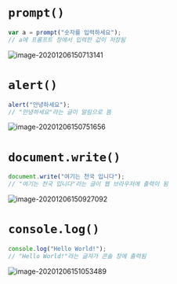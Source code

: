 # `prompt()`

```javascript
var a = prompt("숫자를 입력하세요");
// a에 프롬프트 창에서 입력한 값이 저장됨
```

![image-20201206150713141](C:\Users\user\AppData\Roaming\Typora\typora-user-images\image-20201206150713141.png)

# `alert()`

```javascript
alert("안녕하세요");
// "안녕하세요"라는 글이 알림으로 뜸
```

![image-20201206150751656](C:\Users\user\AppData\Roaming\Typora\typora-user-images\image-20201206150751656.png)

# `document.write()`

```javascript
document.write("여기는 천국 입니다");
// "여기는 천국 입니다"라는 글이 웹 브라우저에 출력이 됨
```

![image-20201206150927092](C:\Users\user\AppData\Roaming\Typora\typora-user-images\image-20201206150927092.png)

# `console.log()`

```javascript
console.log("Hello World!");
// "Hello World!"라는 글자가 콘솔 창에 출력됨
```

![image-20201206151053489](C:\Users\user\AppData\Roaming\Typora\typora-user-images\image-20201206151053489.png)